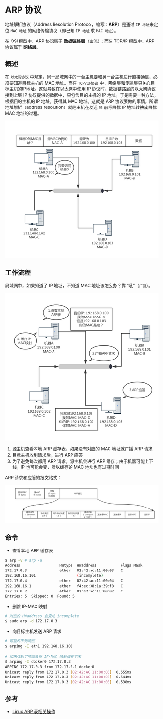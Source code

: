 # ARP 协议

地址解析协议（Address Resolution Protocol，缩写：**ARP**）是通过 `IP 地址`来定位 `MAC 地址` 的网络传输协议（即已知 `IP 地址` 求 `MAC 地址`）。

在 OSI 模型中，ARP 协议属于 **数据链路层**（主流）；而在 TCP/IP 模型中，ARP 协议属于 **网络层**。

## 概述

在 `以太网协议` 中规定，同一局域网中的一台主机要和另一台主机进行直接通信，必须要知道目标主机的 MAC 地址。而在 `TCP/IP协议` 中，网络层和传输层只关心目标主机的IP地址。这就导致在以太网中使用 IP 协议时，数据链路层的以太网协议接到上层 IP 协议提供的数据中，只包含目的主机的 IP 地址。于是需要一种方法，根据目的主机的 IP 地址，获得其 MAC 地址。这就是 ARP 协议要做的事情。所谓地址解析（address resolution）就是主机在发送 `帧` 前将目标 IP 地址转换成目标 MAC 地址的过程。

![ARP](.images/arp.png)

## 工作流程

局域网中，如果知道了 IP 地址，不知道 MAC 地址该怎么办？靠 “吼”（`广播`）。

![ARP Workflow](.images/arp-workflow.png)

1. 源主机查看本地 ARP 缓存表，如果没有对应的 MAC 地址就广播 ARP 请求
2. 目标主机收到请求后，进行 ARP 应答
3. 为了避免每次都用 ARP 请求，源主机会进行 ARP 缓存；由于机器可能上下线，IP 也可能会变，所以缓存的 MAC 地址也有过期时间

ARP 请求和应答的报文格式：

![ARP 报文格式](.images/arp-packet-format.png)

## 命令

* 查看本地 ARP 缓存表

```bash
$ arp -v # arp -a
Address                  HWtype  HWaddress           Flags Mask            Iface
172.17.0.3               ether   02:42:ac:11:00:03   C                     docker0
192.168.16.101                   (incomplete)                              eth1
172.17.0.4               ether   02:42:ac:11:00:04   C                     docker0
192.168.16.1             ether   f4:ec:38:1a:39:f8   C                     eth1
172.17.0.2               ether   02:42:ac:11:00:02   C                     docker0
Entries: 5  Skipped: 0  Found: 5
```

* 删除 IP-MAC 映射

```bash
# 对应的 HWaddress 会变成 incomplete
$ sudo arp -d 172.17.0.3
```

* 向目标主机发送 ARP 请求

```bash
# 可能收不到响应
$ arping -I eth1 192.168.16.101

# 如果收到了响应会将 IP-MAC 映射缓存下来
$ arping -I docker0 172.17.0.3
ARPING 172.17.0.3 from 172.17.0.1 docker0
Unicast reply from 172.17.0.3 [02:42:AC:11:00:03]  0.555ms
Unicast reply from 172.17.0.3 [02:42:AC:11:00:03]  0.544ms
Unicast reply from 172.17.0.3 [02:42:AC:11:00:03]  0.538ms
```

## 参考

* [Linux ARP 表相关操作](https://blog.csdn.net/letterwuyu/article/details/78277243)